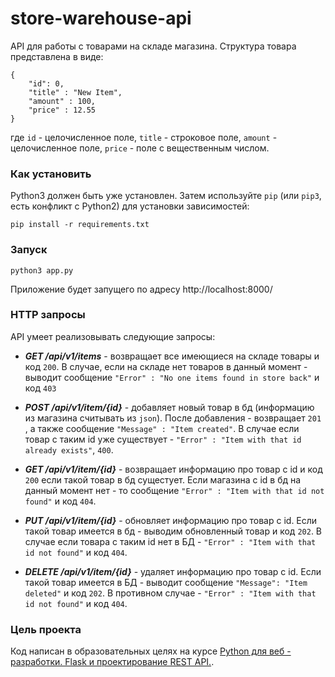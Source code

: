 # store-warehouse-api
API для работы с товарами на складе магазина.
Структура товара представлена в виде:
```
{
    "id": 0,
    "title" : "New Item",
    "amount" : 100,
    "price" : 12.55
}
```

где ```id``` - целочисленное поле, ```title``` - строковое поле, ```amount``` - целочисленное поле, ```price``` - поле с вещественным числом. 

### Как установить

Python3 должен быть уже установлен. 
Затем используйте `pip` (или `pip3`, есть конфликт с Python2) для установки зависимостей:
```
pip install -r requirements.txt
```

### Запуск


```
python3 app.py
```

Приложение будет запущего по адресу http://localhost:8000/

### HTTP запросы

API умеет реализовывать следующие запросы:

* ***GET /api/v1/items*** - возвращает все имеющиеся на складе товары и код ```200```. В случае, если на складе нет товаров в данный момент - выводит сообщение ```"Error" : "No one items found in store back"``` и код ```403```

* ***POST /api/v1/item/{id}*** - добавляет новый товар в бд (информацию из магазина считывать из ```json```). После добавления - возвращает ```201``` , а также сообщение ```"Message" : "Item created"```.  В случае если товар с таким id уже существует - ```"Error" : "Item with that id already exists"```, ```400```.

* ***GET /api/v1/item/{id}*** - возвращает информацию про товар с id и код ```200``` если такой товар в бд сущестует. Если магазина с id в бд на данный момент нет - то сообщение ```"Error" : "Item with that id not found"``` и код ```404```.

* ***PUT /api/v1/item/{id}*** - обновляет информацию про товар с id. Если такой товар имеется в бд - выводим обновленный товар и код ```202```. В случае если товара с таким id нет в БД - ```"Error" : "Item with that id not found"``` и код ```404```.

* ***DELETE /api/v1/item/{id}*** - удаляет информацию про товар с id. Если такой товар имеется в БД - выводит сообщение ```"Message": "Item deleted"``` и код ```202```. В противном случае - ```"Error" : "Item with that id not found"``` и код ```404```.

### Цель проекта

Код написан в образовательных целях на курсе [Python для веб - разработки. Flask и проектирование REST API.](https://www.specialist.ru/course/flask1).
